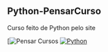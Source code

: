 ## Python-PensarCurso
Curso feito de Python pelo site

[![Pensar Cursos](https://www.pensarcursos.com.br/)
[![Python](https://skillicons.dev/icons?i=py)](https://www.pensarcursos.com.br/)


